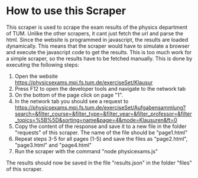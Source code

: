 # How to use this Scraper
This scraper is used to scrape the exam results of the physics department of TUM.
Unlike the other scrapers, it cant just fetch the url and parse the html. Since the website is programmed in javascript, the results are loaded dynamically. This means that the scraper would have to simulate a browser and execute the javascript code to get the results. This is too much work for a simple scraper, so the results have to be fetched manually. This is done by executing the following steps:

1. Open the website https://physicsexams.mpi.fs.tum.de/exerciseSet/Klausur
2. Press F12 to open the developer tools and navigate to the network tab
3. On the bottom of the page click on page "1".
4. In the network tab you should see a request to 
https://physicsexams.mpi.fs.tum.de/exerciseSet/Aufgabensammlung?search=&filter_course=&filter_type=&filter_year=&filter_professor=&filter_topics=%5B%5D&sorting=name&page=4&mode=Klausuren&ft=0
5. Copy the content of the response and save it to a new file in the folder "requests" of this scraper. The name of the file should be "page1.html"
6. Repeat steps 3-5 for all pages (1-5) and save the files as "page2.html", "page3.html" and "page4.html"
7. Run the scraper with the command "node physicexams.js"

The results should now be saved in the file "results.json" in the folder "files" of this scraper.